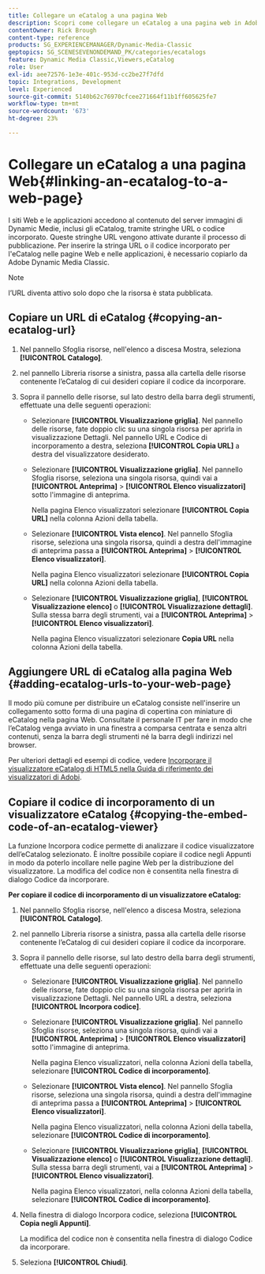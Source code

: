 ```yaml
---
title: Collegare un eCatalog a una pagina Web
description: Scopri come collegare un eCatalog a una pagina web in Adobe Dynamic Media Classic.
contentOwner: Rick Brough
content-type: reference
products: SG_EXPERIENCEMANAGER/Dynamic-Media-Classic
geptopics: SG_SCENESEVENONDEMAND_PK/categories/ecatalogs
feature: Dynamic Media Classic,Viewers,eCatalog
role: User
exl-id: aee72576-1e3e-401c-953d-cc2be27f7dfd
topic: Integrations, Development
level: Experienced
source-git-commit: 5140b62c76970cfcee271664f11b1ff605625fe7
workflow-type: tm+mt
source-wordcount: '673'
ht-degree: 23%

---
```


# Collegare un eCatalog a una pagina Web{#linking-an-ecatalog-to-a-web-page}

I siti Web e le applicazioni accedono al contenuto del server immagini di Dynamic Medie, inclusi gli eCatalog, tramite stringhe URL o codice incorporato. Queste stringhe URL vengono attivate durante il processo di pubblicazione. Per inserire la stringa URL o il codice incorporato per l&#39;eCatalog nelle pagine Web e nelle applicazioni, è necessario copiarlo da Adobe Dynamic Media Classic.

>[!NOTE]
>
>l’URL diventa attivo solo dopo che la risorsa è stata pubblicata.

## Copiare un URL di eCatalog {#copying-an-ecatalog-url}

1. Nel pannello Sfoglia risorse, nell&#39;elenco a discesa Mostra, seleziona **[!UICONTROL Catalogo]**.
1. nel pannello Libreria risorse a sinistra, passa alla cartella delle risorse contenente l’eCatalog di cui desideri copiare il codice da incorporare.
1. Sopra il pannello delle risorse, sul lato destro della barra degli strumenti, effettuate una delle seguenti operazioni:

   * Selezionare **[!UICONTROL Visualizzazione griglia]**. Nel pannello delle risorse, fate doppio clic su una singola risorsa per aprirla in visualizzazione Dettagli. Nel pannello URL e Codice di incorporamento a destra, seleziona **[!UICONTROL Copia URL]** a destra del visualizzatore desiderato.
   * Selezionare **[!UICONTROL Visualizzazione griglia]**. Nel pannello Sfoglia risorse, seleziona una singola risorsa, quindi vai a **[!UICONTROL Anteprima]** > **[!UICONTROL Elenco visualizzatori]** sotto l&#39;immagine di anteprima.

     Nella pagina Elenco visualizzatori selezionare **[!UICONTROL Copia URL]** nella colonna Azioni della tabella.

   * Selezionare **[!UICONTROL Vista elenco]**. Nel pannello Sfoglia risorse, seleziona una singola risorsa, quindi a destra dell&#39;immagine di anteprima passa a **[!UICONTROL Anteprima]** > **[!UICONTROL Elenco visualizzatori]**.

     Nella pagina Elenco visualizzatori selezionare **[!UICONTROL Copia URL]** nella colonna Azioni della tabella.

   * Selezionare **[!UICONTROL Visualizzazione griglia]**, **[!UICONTROL Visualizzazione elenco]** o **[!UICONTROL Visualizzazione dettagli]**. Sulla stessa barra degli strumenti, vai a **[!UICONTROL Anteprima]** > **[!UICONTROL Elenco visualizzatori]**.

     Nella pagina Elenco visualizzatori selezionare **Copia URL** nella colonna Azioni della tabella.

## Aggiungere URL di eCatalog alla pagina Web {#adding-ecatalog-urls-to-your-web-page}

Il modo più comune per distribuire un eCatalog consiste nell&#39;inserire un collegamento sotto forma di una pagina di copertina con miniature di eCatalog nella pagina Web. Consultate il personale IT per fare in modo che l’eCatalog venga avviato in una finestra a comparsa centrata e senza altri contenuti, senza la barra degli strumenti né la barra degli indirizzi nel browser.

Per ulteriori dettagli ed esempi di codice, vedere [Incorporare il visualizzatore eCatalog di HTML5 nella Guida di riferimento dei visualizzatori di Adobi](https://experienceleague.adobe.com/en/docs/dynamic-media-developer-resources/library/viewers-aem-assets-dmc/ecatalog/c-html5-20-ecatalog-viewer-about#section-e1c3106f5b3e445d9b95be337c2f94e2).

## Copiare il codice di incorporamento di un visualizzatore eCatalog {#copying-the-embed-code-of-an-ecatalog-viewer}

La funzione Incorpora codice permette di analizzare il codice visualizzatore dell’eCatalog selezionato. È inoltre possibile copiare il codice negli Appunti in modo da poterlo incollare nelle pagine Web per la distribuzione del visualizzatore. La modifica del codice non è consentita nella finestra di dialogo Codice da incorporare.

**Per copiare il codice di incorporamento di un visualizzatore eCatalog:**

1. Nel pannello Sfoglia risorse, nell&#39;elenco a discesa Mostra, seleziona **[!UICONTROL Catalogo]**.
1. nel pannello Libreria risorse a sinistra, passa alla cartella delle risorse contenente l’eCatalog di cui desideri copiare il codice da incorporare.
1. Sopra il pannello delle risorse, sul lato destro della barra degli strumenti, effettuate una delle seguenti operazioni:

   * Selezionare **[!UICONTROL Visualizzazione griglia]**. Nel pannello delle risorse, fate doppio clic su una singola risorsa per aprirla in visualizzazione Dettagli. Nel pannello URL a destra, seleziona **[!UICONTROL Incorpora codice]**.
   * Selezionare **[!UICONTROL Visualizzazione griglia]**. Nel pannello Sfoglia risorse, seleziona una singola risorsa, quindi vai a **[!UICONTROL Anteprima]** > **[!UICONTROL Elenco visualizzatori]** sotto l&#39;immagine di anteprima.

     Nella pagina Elenco visualizzatori, nella colonna Azioni della tabella, selezionare **[!UICONTROL Codice di incorporamento]**.

   * Selezionare **[!UICONTROL Vista elenco]**. Nel pannello Sfoglia risorse, seleziona una singola risorsa, quindi a destra dell&#39;immagine di anteprima passa a **[!UICONTROL Anteprima]** > **[!UICONTROL Elenco visualizzatori]**.

     Nella pagina Elenco visualizzatori, nella colonna Azioni della tabella, selezionare **[!UICONTROL Codice di incorporamento]**.

   * Selezionare **[!UICONTROL Visualizzazione griglia]**, **[!UICONTROL Visualizzazione elenco]** o **[!UICONTROL Visualizzazione dettagli]**. Sulla stessa barra degli strumenti, vai a **[!UICONTROL Anteprima]** > **[!UICONTROL Elenco visualizzatori]**.

     Nella pagina Elenco visualizzatori, nella colonna Azioni della tabella, selezionare **[!UICONTROL Codice di incorporamento]**.

1. Nella finestra di dialogo Incorpora codice, seleziona **[!UICONTROL Copia negli Appunti]**.

   La modifica del codice non è consentita nella finestra di dialogo Codice da incorporare.

1. Seleziona **[!UICONTROL Chiudi]**.
